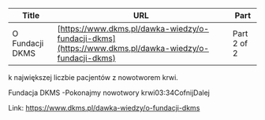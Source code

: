 | **Title**       | **URL**           | **Part**              |
|-----------------|-------------------|-----------------------|
| O Fundacji DKMS         | [https://www.dkms.pl/dawka-wiedzy/o-fundacji-dkms](https://www.dkms.pl/dawka-wiedzy/o-fundacji-dkms)    | Part 2 of 2          |

k największej liczbie pacjentów z nowotworem krwi.


  



 Fundacja DKMS \-Pokonajmy nowotwory krwi03:34CofnijDalej
  




Link: https://www.dkms.pl/dawka-wiedzy/o-fundacji-dkms
